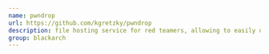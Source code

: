 ```yaml
---
name: pwndrop
url: https://github.com/kgretzky/pwndrop
description: file hosting service for red teamers, allowing to easily upload and share payloads over HTTP and WebDAV. URL : https://github.com/kgretzky/pwndrop Groups : blackarch blackarch-webapp blackarch-exploitation blackarch-automation
group: blackarch
---
```

